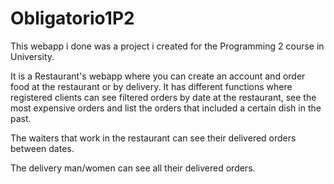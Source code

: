 # Obligatorio1P2
This webapp i done was a project i created for the Programming 2 course in University.

It is a Restaurant's webapp where you can create an account and order food at the restaurant or by delivery.
It has different functions where registered clients can see filtered orders by date at the restaurant, see the most expensive orders and list the orders that included a certain dish in the past.

The waiters that work in the restaurant can see their delivered orders between dates.

The delivery man/women can see all their delivered orders.
